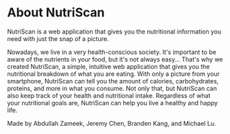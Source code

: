 # About NutriScan

NutriScan is a web application that gives you the nutritional information you need with just the snap of a picture.

Nowadays, we live in a very health-conscious society. It's important to be aware of the nutrients in your food, but it's not always easy... That's why we created NutriScan, a simple, intuitive web application that gives you the nutritional breakdown of what you are eating. With only a picture from your smartphone, NutriScan can tell you the amount of calories, carbohydrates, proteins, and more in what you consume. Not only that, but NutriScan can also keep track of your health and nutritional intake. Regardless of what your nutritional goals are, NutriScan can help you live a healthy and happy life.


Made by Abdullah Zameek, Jeremy Chen, Branden Kang, and Michael Lu.
